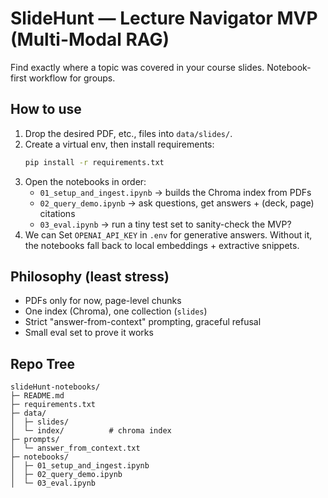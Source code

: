 # SlideHunt — Lecture Navigator MVP (Multi-Modal RAG)

Find exactly where a topic was covered in your course slides. Notebook-first workflow for groups.

## How to use
1) Drop the desired PDF, etc., files into `data/slides/`.
2) Create a virtual env, then install requirements:
   ```bash
   pip install -r requirements.txt
   ```
3) Open the notebooks in order:
   - `01_setup_and_ingest.ipynb` → builds the Chroma index from PDFs
   - `02_query_demo.ipynb` → ask questions, get answers + (deck, page) citations
   - `03_eval.ipynb` → run a tiny test set to sanity-check the MVP?
4) We can Set `OPENAI_API_KEY` in `.env` for generative answers. Without it, the notebooks fall back to local embeddings + extractive snippets.

## Philosophy (least stress)
- PDFs only for now, page-level chunks
- One index (Chroma), one collection (`slides`)
- Strict "answer-from-context" prompting, graceful refusal
- Small eval set to prove it works

## Repo Tree
```
slideHunt-notebooks/
├─ README.md
├─ requirements.txt
├─ data/
│  ├─ slides/         
│  └─ index/          # chroma index
├─ prompts/
│  └─ answer_from_context.txt
├─ notebooks/
│  ├─ 01_setup_and_ingest.ipynb
│  ├─ 02_query_demo.ipynb
│  └─ 03_eval.ipynb

```
